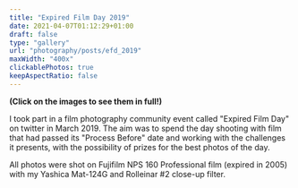 ```yaml
---
title: "Expired Film Day 2019"
date: 2021-04-07T01:12:29+01:00
draft: false
type: "gallery"
url: "photography/posts/efd_2019"
maxWidth: "400x"
clickablePhotos: true
keepAspectRatio: false
---
```

**(Click on the images to see them in full!)**
<style>
.wrap{
    width: 70% !important;
    max-width: 100em !important;
    @media screen and (max-width: 736px) {
        width: 90%;
    }}
    </style>

I took part in a film photography community event called "Expired Film Day" on twitter in March 2019. The aim was to 
spend the day shooting with film that had passed its "Process Before" date and working with the challenges it 
presents, with the possibility of prizes for the best photos of the day. 

All photos were shot on Fujifilm NPS 160 Professional film (expired in 2005) with my Yashica Mat-124G and 
Rolleinar #2 close-up filter. 
